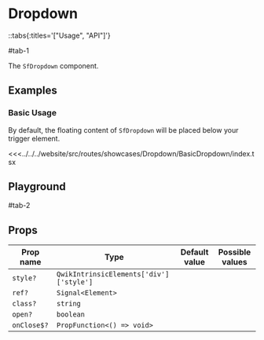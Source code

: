 # Dropdown

::tabs{:titles='["Usage", "API"]'}

#tab-1

The `SfDropdown` component.

<!-- is built on top of `useDropdown` and accepts all its params. -->

<!-- Learn more about `useDropdown` hook in the [Hooks > useDropdown docs](/react/hooks/usedropdown). -->

## Examples

### Basic Usage

By default, the floating content of `SfDropdown` will be placed below your trigger element.

<Showcase showcase-name="Dropdown/BasicDropdown" style="min-height:400px">

<<<../../../website/src/routes/showcases/Dropdown/BasicDropdown/index.tsx

</Showcase>

<!-- ## Accessibility notes

The floating content area has an `aria-hidden` attribute that reflects the visibility of the dropdown (`modelValue`). When the dropdown is not open (`modelValue` is `false`), the `aria-hidden` attribute is set to `true`, ensuring that the content is hidden from assistive technologies. -->

## Playground

<Generate class="playground" />

#tab-2

## Props

| Prop name   | Type                                    | Default value | Possible values |
| ----------- | --------------------------------------- | ------------- | --------------- |
| `style?`    | `QwikIntrinsicElements['div']['style']` |               |                 |
| `ref?`      | `Signal<Element>`                       |               |                 |
| `class?`    | `string`                                |               |                 |
| `open?`     | `boolean`                               |               |                 |
| `onClose$?` | `PropFunction<() => void>`              |               |                 |
